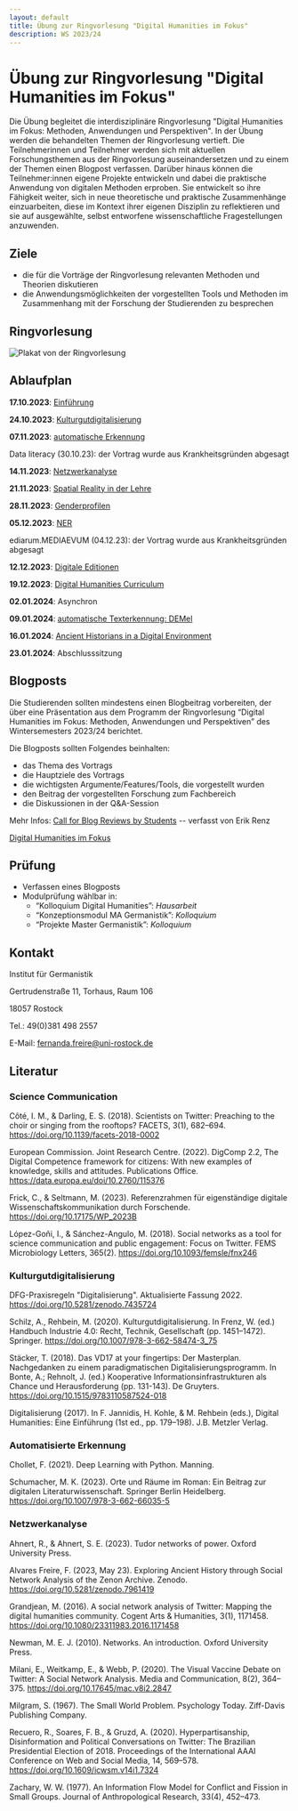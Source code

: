 ```yaml
---
layout: default
title: Übung zur Ringvorlesung "Digital Humanities im Fokus"
description: WS 2023/24
---
```

# Übung zur Ringvorlesung "Digital Humanities im Fokus"

Die Übung begleitet die interdisziplinäre Ringvorlesung "Digital Humanities im Fokus: Methoden, Anwendungen und Perspektiven". In der Übung werden die behandelten Themen der Ringvorlesung vertieft. Die Teilnehmerinnen und Teilnehmer werden sich mit aktuellen Forschungsthemen aus der Ringvorlesung auseinandersetzen und zu einem der Themen einen Blogpost verfassen. Darüber hinaus können die Teilnehmer:innen eigene Projekte entwickeln und dabei die praktische Anwendung von digitalen Methoden erproben. Sie entwickelt so ihre Fähigkeit weiter, sich in neue theoretische und praktische Zusammenhänge einzuarbeiten, diese im Kontext ihrer eigenen Disziplin zu reflektieren und sie auf ausgewählte, selbst entworfene wissenschaftliche Fragestellungen anzuwenden.

## Ziele
- die für die Vorträge der Ringvorlesung relevanten Methoden und Theorien diskutieren
- die Anwendungsmöglichkeiten der vorgestellten Tools und Methoden im Zusammenhang mit der Forschung der Studierenden zu besprechen

## Ringvorlesung

![Plakat von der Ringvorlesung](Plakat_WiSe_23-24_A1-01.png)

## Ablaufplan

**17.10.2023**: [Einführung](https://docs.google.com/presentation/d/1eA3DbAqpSPS46GiedNzJ1P8EpFLgNmpsVNjfH-iU5_M)

**24.10.2023**: [Kulturgutdigitalisierung](https://docs.google.com/presentation/d/1lDdp6O5sWloEzLaA1EAY6_cXccduGf5s9UtuvTYRLTk)

**07.11.2023**: [automatische Erkennung](https://docs.google.com/presentation/d/1NOzTKY6mr7A-mXeFCSjWzBe_GxxOGEKp_Y2jo8lNKIw/edit?usp=sharing)

Data literacy (30.10.23): der Vortrag wurde aus Krankheitsgründen abgesagt

**14.11.2023**: [Netzwerkanalyse](https://docs.google.com/presentation/d/1-3VzGpW0Wy0rrTKT7SYM11UjOyVBPnPr0Nz0H2GGw3o/edit?usp=sharing)

**21.11.2023**: [Spatial Reality in der Lehre](https://docs.google.com/presentation/d/1JMrMbuIbmRYwjDjuq3VbVVdHfkTJ4bb9mx26yEW-VpQ/edit?usp=sharing)

**28.11.2023**: [Genderprofilen](https://docs.google.com/presentation/d/1kpQAJNVzJmtjVFd-9-tLCIKzbReyrrCKtoHDh3nvI4o/edit?usp=sharing)

**05.12.2023**: [NER](https://docs.google.com/presentation/d/1sdiBfbv6Fs7UqrozX8vQMPKLx1KFYiMOc0QUbJeVD0I/edit?usp=sharing)

ediarum.MEDIAEVUM (04.12.23): der Vortrag wurde aus Krankheitsgründen abgesagt

**12.12.2023**: [Digitale Editionen](https://docs.google.com/presentation/d/1puW_8zorj2tJQzlOG1TDU1nMZq9rm81bexORBjVGZNk/edit?usp=sharing)

**19.12.2023**: [Digital Humanities Curriculum](https://docs.google.com/presentation/d/1OG5tdsrhgy0fOHi7MAX1p6Kp0mmL5NHHAsEyFwfYj5E/edit?usp=sharing)

**02.01.2024**: Asynchron

**09.01.2024**: [automatische Texterkennung: DEMel](https://docs.google.com/presentation/d/1Tp4C3UD1ju-DvPXaAXI7vgTQjadTpmFTqpXqAEvMAiE/edit?usp=sharing)

**16.01.2024**: [Ancient Historians in a Digital Environment](https://docs.google.com/presentation/d/1VrYfRoUjLgs3AA9J2noynPJCPoAmxgGvvLkHtwtbB5c/edit?usp=sharing)

**23.01.2024**: Abschlusssitzung

## Blogposts
Die Studierenden sollten mindestens einen Blogbeitrag vorbereiten, der über eine Präsentation aus dem Programm der Ringvorlesung “Digital Humanities im Fokus: Methoden, Anwendungen und Perspektiven” des Wintersemesters 2023/24 berichtet. 

Die Blogposts sollten Folgendes beinhalten:

- das Thema des Vortrags
- die Hauptziele des Vortrags
- die wichtigsten Argumente/Features/Tools, die vorgestellt wurden
- den Beitrag der vorgestellten Forschung zum Fachbereich
- die Diskussionen in der Q&A-Session

Mehr Infos: [Call for Blog Reviews by Students](Call_for_Blog_Reviews_by_Students.pdf) -- verfasst von Erik Renz

[Digital Humanities im Fokus](https://dhimfokus.hypotheses.org/)

## Prüfung
- Verfassen eines Blogposts
- Modulprüfung wählbar in:
    - “Kolloquium Digital Humanities”: _Hausarbeit_
    - “Konzeptionsmodul MA Germanistik”: _Kolloquium_
    - “Projekte Master Germanistik”: _Kolloquium_

## Kontakt
Institut für Germanistik

Gertrudenstraße 11, Torhaus, Raum 106

18057 Rostock

Tel.: 49(0)381 498 2557

E-Mail: fernanda.freire@uni-rostock.de

## Literatur
###	Science Communication
Côté, I. M., & Darling, E. S. (2018). Scientists on Twitter: Preaching to the choir or singing from the rooftops? FACETS, 3(1), 682–694. https://doi.org/10.1139/facets-2018-0002

European Commission. Joint Research Centre. (2022). DigComp 2.2, The Digital Competence framework for citizens: With new examples of knowledge, skills and attitudes. Publications Office. https://data.europa.eu/doi/10.2760/115376

Frick, C., & Seltmann, M. (2023). Referenzrahmen für eigenständige digitale Wissenschaftskommunikation durch Forschende. https://doi.org/10.17175/WP_2023B

López-Goñi, I., & Sánchez-Angulo, M. (2018). Social networks as a tool for science communication and public engagement: Focus on Twitter. FEMS Microbiology Letters, 365(2). https://doi.org/10.1093/femsle/fnx246

### Kulturgutdigitalisierung
DFG-Praxisregeln "Digitalisierung". Aktualisierte Fassung 2022. https://doi.org/10.5281/zenodo.7435724

Schilz, A., Rehbein, M. (2020). Kulturgutdigitalisierung. In Frenz, W. (ed.) Handbuch Industrie 4.0: Recht, Technik, Gesellschaft (pp. 1451–1472). Springer. https://doi.org/10.1007/978-3-662-58474-3_75

Stäcker, T. (2018). Das VD17 at your fingertips: Der Masterplan. Nachgedanken zu einem paradigmatischen Digitalisierungsprogramm. In Bonte, A.; Rehnolt, J. (ed.) Kooperative Informationsinfrastrukturen als Chance und Herausforderung (pp. 131-143). De Gruyters. https://doi.org/10.1515/9783110587524-018

Digitalisierung (2017). In F. Jannidis, H. Kohle, & M. Rehbein (eds.), Digital Humanities: Eine Einführung (1st ed., pp. 179–198). J.B. Metzler Verlag.


### Automatisierte Erkennung

Chollet, F. (2021). Deep Learning with Python. Manning.

Schumacher, M. K. (2023). Orte und Räume im Roman: Ein Beitrag zur digitalen Literaturwissenschaft. Springer Berlin Heidelberg. https://doi.org/10.1007/978-3-662-66035-5

### Netzwerkanalyse

Ahnert, R., & Ahnert, S. E. (2023). Tudor networks of power. Oxford University Press.

Alvares Freire, F. (2023, May 23). Exploring Ancient History through Social Network Analysis of the Zenon Archive. Zenodo. https://doi.org/10.5281/zenodo.7961419

Grandjean, M. (2016). A social network analysis of Twitter: Mapping the digital humanities community. Cogent Arts & Humanities, 3(1), 1171458. https://doi.org/10.1080/23311983.2016.1171458

Newman, M. E. J. (2010). Networks. An introduction. Oxford University Press.

Milani, E., Weitkamp, E., & Webb, P. (2020). The Visual Vaccine Debate on Twitter: A Social Network Analysis. Media and Communication, 8(2), 364–375. https://doi.org/10.17645/mac.v8i2.2847

Milgram, S. (1967). The Small World Problem. Psychology Today. Ziff-Davis Publishing Company.

Recuero, R., Soares, F. B., & Gruzd, A. (2020). Hyperpartisanship, Disinformation and Political Conversations on Twitter: The Brazilian Presidential Election of 2018. Proceedings of the International AAAI Conference on Web and Social Media, 14, 569–578. https://doi.org/10.1609/icwsm.v14i1.7324

Zachary, W. W. (1977). An Information Flow Model for Conflict and Fission in Small Groups. Journal of Anthropological Research, 33(4), 452–473.

